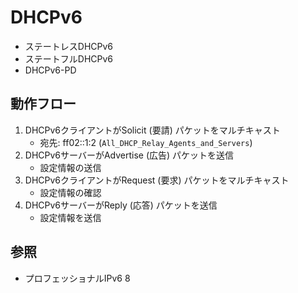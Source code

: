 # DHCPv6
- ステートレスDHCPv6
- ステートフルDHCPv6
- DHCPv6-PD

## 動作フロー
1. DHCPv6クライアントがSolicit (要請) パケットをマルチキャスト
    - 宛先: ff02::1:2 (`All_DHCP_Relay_Agents_and_Servers`)
2. DHCPv6サーバーがAdvertise (広告) パケットを送信
    - 設定情報の送信
3. DHCPv6クライアントがRequest (要求) パケットをマルチキャスト
    - 設定情報の確認
4. DHCPv6サーバーがReply (応答) パケットを送信
    - 設定情報を送信

## 参照
- プロフェッショナルIPv6 8
